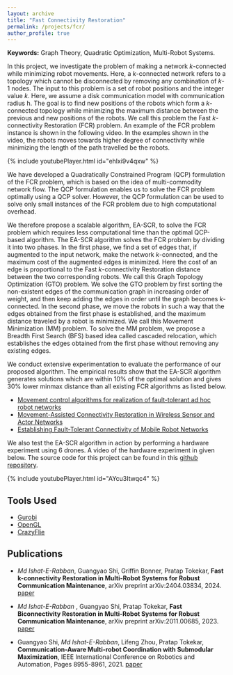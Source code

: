 ```yaml
---
layout: archive
title: "Fast Connectivity Restoration"
permalink: /projects/fcr/
author_profile: true
---
```


**Keywords:** Graph Theory, Quadratic Optimization, Multi-Robot Systems. 

In this project, we investigate the problem of making a network *k*-connected while minimizing robot movements. Here, a *k*-connected network refers to a topology which cannot be disconnected by removing any combination of *k*-1 nodes. The input to this problem is a set of robot positions and the integer value *k*. Here, we assume a disk communication model with communication radius h. The goal is to find new positions of the robots which form a *k*-connected topology while minimizing the maximum distance between the previous and new positions of the robots. We call this problem the Fast *k*-connectivity Restoration (FCR) problem. An example of the FCR problem instance is shown in the following video. In the examples shown in the video, the robots moves towards higher degree of connectivity while minimizing the length of the path travelled be the robots. 

{% include youtubePlayer.html id="ehlxi9v4qxw" %}

We have developed a Quadratically Constrained Program (QCP) formulation of the FCR problem, which is based on the idea of multi-commodity network flow. The QCP formulation enables us to solve the FCR problem optimally using a QCP solver. However, the QCP formulation can be used to solve only small instances of the FCR problem due to high computational overhead.

We therefore propose a scalable algorithm, EA-SCR, to solve the FCR problem which requires less computational time than the optimal QCP-based algorithm. The EA-SCR algorithm solves the FCR problem by dividing it into two phases. In the first phase, we find a set of edges that, if augmented to the input network, make the network *k*-connected, and the maximum cost of the augmented edges is minimized. Here the cost of an edge is proportional to the Fast *k*-connectivity Restoration distance between the two corresponding robots. We call this Graph Topology Optimization (GTO) problem. We solve the GTO problem by first sorting the non-existent edges of the communication graph in increasing order of weight, and then keep adding the edges in order until the graph becomes *k*-connected. In the second phase, we move the robots in such a way that the edges obtained from the first phase is established, and the maximum distance traveled by a robot is minimized. We call this Movement Minimization (MM) problem. To solve the MM problem, we propose a Breadth First Search (BFS) based idea called cascaded relocation, which establishes the edges obtained from the first phase without removing any existing edges.

We conduct extensive experimentation to evaluate the performance of our proposed algorithm. The empirical results show that the EA-SCR algorithm generates solutions which are within 10% of the optimal solution and gives 30% lower minmax distance than all existing FCR algorithms as listed below. 


* [Movement control algorithms for realization of fault-tolerant ad hoc robot networks](https://ieeexplore.ieee.org/document/1316760)
* [Movement-Assisted Connectivity Restoration in Wireless Sensor and Actor Networks](https://ieeexplore.ieee.org/document/4689552)
* [Establishing Fault-Tolerant Connectivity of Mobile Robot Networks](https://ieeexplore.ieee.org/document/9454397)


We also test the EA-SCR algorithm in action by performing a hardware experiment using 6 drones. A video of the hardware experiment in given below. The source code for this project can be found in this [github repository](https://github.com/ieranik/fbr).

{% include youtubePlayer.html id="AYcu3Itwqc4" %}



Tools Used
----

* [Gurobi](https://www.gurobi.com/solutions/gurobi-optimizer)
* [OpenGL](https://open.gl/)
* [CrazyFlie](https://www.bitcraze.io/products/crazyflie-2-1/)



Publications
----

- *Md Ishat-E-Rabban*, Guangyao Shi, Griffin Bonner, Pratap Tokekar, **Fast k-connectivity Restoration in Multi-Robot Systems for Robust Communication Maintenance**, arXiv preprint arXiv:2404.03834, 2024.
[paper](https://ieranik.github.io/files/fcr.pdf)


- *Md Ishat-E-Rabban* , Guangyao Shi, Pratap Tokekar, **Fast Biconnectivity Restoration in Multi-Robot Systems for Robust Communication Maintenance**, arXiv preprint arXiv:2011.00685, 2023.
[paper](https://ieranik.github.io/files/fbr.pdf)


- Guangyao Shi, *Md Ishat-E-Rabban*, Lifeng Zhou, Pratap Tokekar, **Communication-Aware Multi-robot Coordination with Submodular Maximization**, IEEE International Conference on Robotics and Automation, Pages 8955-8961, 2021.
[paper](https://ieranik.github.io/files/csm.pdf)